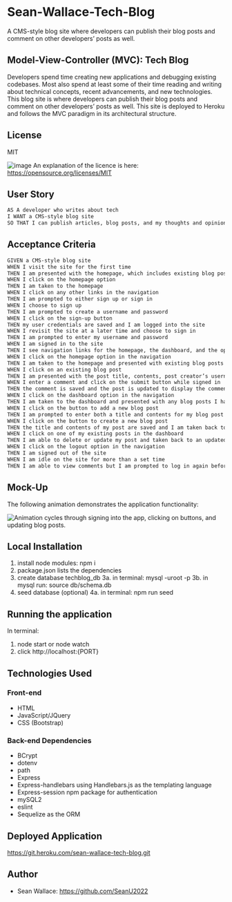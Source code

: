 # Sean-Wallace-Tech-Blog
A CMS-style blog site where developers can publish their blog posts and comment on other developers’ posts as well.

## Model-View-Controller (MVC): Tech Blog
Developers spend time creating new applications and debugging existing codebases. Most also spend at least some of their time reading and writing about technical concepts, recent advancements, and new technologies. This blog site is where developers can publish their blog posts and comment on other developers’ posts as well. This site is deployed to Heroku and follows the MVC paradigm in its architectural structure.

## License
 MIT

![image](https://img.shields.io/badge/License-MIT-yellow.svg) An explanation of the licence is here: https://opensource.org/licenses/MIT

## User Story

```md
AS A developer who writes about tech
I WANT a CMS-style blog site
SO THAT I can publish articles, blog posts, and my thoughts and opinions
```
## Acceptance Criteria

```md
GIVEN a CMS-style blog site
WHEN I visit the site for the first time
THEN I am presented with the homepage, which includes existing blog posts if any have been posted; navigation links for the homepage and the dashboard; and the option to log in
WHEN I click on the homepage option
THEN I am taken to the homepage
WHEN I click on any other links in the navigation
THEN I am prompted to either sign up or sign in
WHEN I choose to sign up
THEN I am prompted to create a username and password
WHEN I click on the sign-up button
THEN my user credentials are saved and I am logged into the site
WHEN I revisit the site at a later time and choose to sign in
THEN I am prompted to enter my username and password
WHEN I am signed in to the site
THEN I see navigation links for the homepage, the dashboard, and the option to log out
WHEN I click on the homepage option in the navigation
THEN I am taken to the homepage and presented with existing blog posts that include the post title and the date created
WHEN I click on an existing blog post
THEN I am presented with the post title, contents, post creator’s username, and date created for that post and have the option to leave a comment
WHEN I enter a comment and click on the submit button while signed in
THEN the comment is saved and the post is updated to display the comment, the comment creator’s username, and the date created
WHEN I click on the dashboard option in the navigation
THEN I am taken to the dashboard and presented with any blog posts I have already created and the option to add a new blog post
WHEN I click on the button to add a new blog post
THEN I am prompted to enter both a title and contents for my blog post
WHEN I click on the button to create a new blog post
THEN the title and contents of my post are saved and I am taken back to an updated dashboard with my new blog post
WHEN I click on one of my existing posts in the dashboard
THEN I am able to delete or update my post and taken back to an updated dashboard
WHEN I click on the logout option in the navigation
THEN I am signed out of the site
WHEN I am idle on the site for more than a set time
THEN I am able to view comments but I am prompted to log in again before I can add, update, or delete comments
```

## Mock-Up

The following animation demonstrates the application functionality:

![Animation cycles through signing into the app, clicking on buttons, and updating blog posts.](./Assets/14-mvc-homework-demo-01.gif) 

## Local Installation
1. install node modules: npm i
2. package.json lists the dependencies
3. create database techblog_db
3a. in terminal: mysql -uroot -p 
3b. in mysql run: source db/schema.db
4. seed database (optional)
4a. in terminal: npm run seed

## Running the application
In terminal:
 1. node start or node watch
 2. click http://localhost:{PORT}

## Technologies Used

### Front-end
 - HTML
 - JavaScript/JQuery
 - CSS (Bootstrap)

### Back-end Dependencies
 - BCrypt
 - dotenv
 - path
 - Express
 - Express-handlebars using Handlebars.js as the templating language
 - Express-session npm package for authentication
 - mySQL2
 - eslint
 - Sequelize as the ORM

## Deployed Application
https://git.heroku.com/sean-wallace-tech-blog.git

## Author
 - Sean Wallace: https://github.com/SeanU2022
